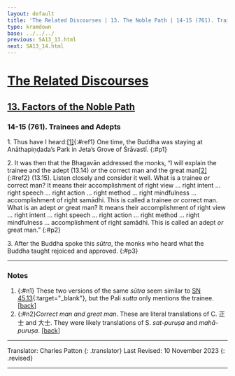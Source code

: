 ```yaml
---
layout: default
title: 'The Related Discourses | 13. The Noble Path | 14-15 (761). Trainees and Adepts'
type: kramdown
base: ../../../
previous: SA13_13.html
next: SA13_14.html
---
```


# [The Related Discourses](../index.html)
## [13. Factors of the Noble Path](index.html)
### 14-15 (761). Trainees and Adepts

1\. Thus have I heard:[\[1\]](#n1){:#ref1} One time, the Buddha was staying at Anāthapiṇḍada’s Park in Jeta’s Grove of Śrāvastī.
{:#p1}

2\. It was then that the Bhagavān addressed the monks, “I will explain the trainee and the adept (13.14) <em>or</em> the correct man and the great man[\[2\]](#n2){:#ref2} (13.15). Listen closely and consider it well. What is a trainee <em>or</em> correct man? It means their accomplishment of right view … right intent … right speech … right action … right method … right mindfulness … accomplishment of right samādhi. This is called a trainee <em>or</em> correct man. What is an adept <em>or</em> great man? It means their accomplishment of right view … right intent … right speech … right action … right method … right mindfulness … accomplishment of right samādhi. This is called an adept <em>or</em> great man.”
{:#p2}

3\. After the Buddha spoke this <em>sūtra</em>, the monks who heard what the Buddha taught rejoiced and approved.
{:#p3}

---

### Notes

1. {:#n1} These two versions of the same <em>sūtra</em> seem similar to [SN 45.13](https://suttacentral.net/sn45.13){:target="_blank"}, but the Pali <em>sutta</em> only mentions the trainee. [\[back\]](#ref1)
2. {:#n2}<em>Correct man and great man</em>. These are literal translations of C. 正士 and 大士. They were likely translations of S. <em>sat-puruṣa</em> and <em>mahā-puruṣa</em>. [\[back\]](#ref2)
---

Translator: Charles Patton
{: .translator}
Last Revised: 10 November 2023
{: .revised}

---